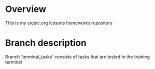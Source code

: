 # Overview
This is my stepic.org lessons homeworks repository

# Branch description
Branch 'terminal_tasks' consists of tasks that are tested in the training terminal
